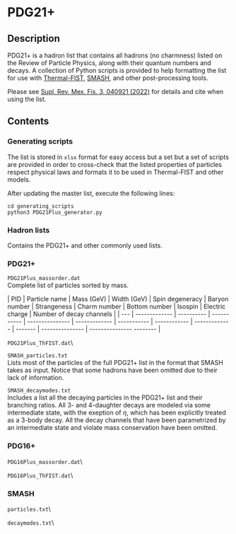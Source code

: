 # PDG21+
## Description
PDG21+ is a hadron list that contains all hadrons (no charmness) listed on the 
Review of Particle Physics, along with their quantum numbers and decays. A
collection of Python scripts is provided to help formatting the list for use
with [Thermal-FIST](https://github.com/vlvovch/Thermal-FIST),
[SMASH](https://github.com/smash-transport/smash), and other post-processing tools.

Please see [Supl. Rev. Mex. Fis. 3, 040921 (2022)](https://doi.org/10.31349/SuplRevMexFis.3.040921) for details and cite when using the list.

## Contents
### Generating scripts
The list is stored in `xlsx` format for easy access but a set but a set of
scripts are provided in order to cross-check that the listed properties of
particles respect physical laws and formats it to be used in Thermal-FIST and
other models.

After updating the master list, execute the following lines:

    cd generating_scripts
    python3 PDG21Plus_generator.py

### Hadron lists
Contains the PDG21+ and other commonly used lists.

### PDG21+
`PDG21Plus_massorder.dat`\
Complete list of particles sorted by mass.

<p align="center">

| PID | Particle name | Mass (GeV) | Width (GeV) | Spin degeneracy | Baryon number | Strangeness | Charm number | Bottom number | Isospin | Electric charge | Number of decay channels |
| --- | ------------- | ---------- | ----------- | --------------- | ------------- | ----------- | ------------ | ------------- | ------- | --------------- | --------------- -------- |

</p>

`PDG21Plus_ThFIST.dat`\

`SMASH_particles.txt`\
Lists most of the particles of the full PDG21+ list in the format that SMASH
takes as input. Notice that some hadrons have been omitted due to their lack of
information.

`SMASH_decaymodes.txt`\
Includes a list all the decaying particles in the PDG21+ list and their
branching ratios. All 3- and 4-daughter decays are modeled via some
intermediate state, with the exeption of $\eta$, which has been explicitly
treated as a 3-body decay. All the decay channels that have been parametrized
by an intermediate state and violate mass conservation have been omitted.

### PDG16+
`PDG16Plus_massorder.dat`\

`PDG16Plus_ThFIST.dat`\

### SMASH
`particles.txt`\

`decaymodes.txt`\

</p>